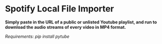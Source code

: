 # Spotify Local File Importer
**Simply paste in the URL of a public or unlisted Youtube playlist, and run to download the audio streams of every video in MP4 format.**

_Requirements: pip install pytube_
